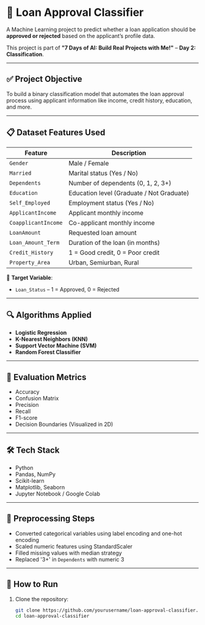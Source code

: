 # 🏦 Loan Approval Classifier

A Machine Learning project to predict whether a loan application should be **approved or rejected** based on the applicant’s profile data.

This project is part of **"7 Days of AI: Build Real Projects with Me!"** – **Day 2: Classification**.

---

## ✅ Project Objective

To build a binary classification model that automates the loan approval process using applicant information like income, credit history, education, and more.

---

## 📋 Dataset Features Used

| Feature              | Description                                |
|----------------------|--------------------------------------------|
| `Gender`             | Male / Female                              |
| `Married`            | Marital status (Yes / No)                  |
| `Dependents`         | Number of dependents (0, 1, 2, 3+)         |
| `Education`          | Education level (Graduate / Not Graduate)  |
| `Self_Employed`      | Employment status (Yes / No)               |
| `ApplicantIncome`    | Applicant monthly income                   |
| `CoapplicantIncome`  | Co-applicant monthly income                |
| `LoanAmount`         | Requested loan amount                      |
| `Loan_Amount_Term`   | Duration of the loan (in months)           |
| `Credit_History`     | 1 = Good credit, 0 = Poor credit           |
| `Property_Area`      | Urban, Semiurban, Rural                    |

🎯 **Target Variable**:  
- `Loan_Status` – 1 = Approved, 0 = Rejected

---

## 🔍 Algorithms Applied

- **Logistic Regression**
- **K-Nearest Neighbors (KNN)**
- **Support Vector Machine (SVM)**
- **Random Forest Classifier**

---

## 🧪 Evaluation Metrics

- Accuracy
- Confusion Matrix
- Precision
- Recall
- F1-score
- Decision Boundaries (Visualized in 2D)

---

## 🛠️ Tech Stack

- Python
- Pandas, NumPy
- Scikit-learn
- Matplotlib, Seaborn
- Jupyter Notebook / Google Colab

---

## 🧹 Preprocessing Steps

- Converted categorical variables using label encoding and one-hot encoding
- Scaled numeric features using StandardScaler
- Filled missing values with median strategy
- Replaced '3+' in `Dependents` with numeric 3

---

## 🚀 How to Run

1. Clone the repository:
   ```bash
   git clone https://github.com/yourusername/loan-approval-classifier.git
   cd loan-approval-classifier
